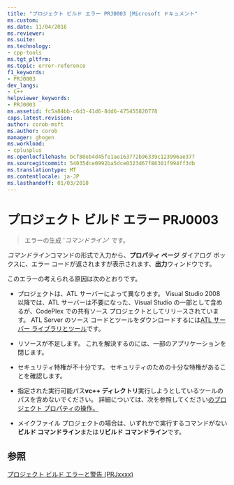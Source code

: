 ```yaml
---
title: "プロジェクト ビルド エラー PRJ0003 |Microsoft ドキュメント"
ms.custom: 
ms.date: 11/04/2016
ms.reviewer: 
ms.suite: 
ms.technology:
- cpp-tools
ms.tgt_pltfrm: 
ms.topic: error-reference
f1_keywords:
- PRJ0003
dev_langs:
- C++
helpviewer_keywords:
- PRJ0003
ms.assetid: fc5a84bb-c6d3-41d6-8dd6-475455820778
caps.latest.revision: 
author: corob-msft
ms.author: corob
manager: ghogen
ms.workload:
- cplusplus
ms.openlocfilehash: bcf80eb4d45fe1ae163772b96339c123996ae377
ms.sourcegitcommit: 54035dce0992ba5dce0323d67f86301f994ff3db
ms.translationtype: MT
ms.contentlocale: ja-JP
ms.lasthandoff: 01/03/2018
---
```

# <a name="project-build-error-prj0003"></a>プロジェクト ビルド エラー PRJ0003  
  
> エラーの生成 '*コマンドライン*' です。  
  
*コマンドライン*コマンドの形式で入力から、**プロパティ ページ** ダイアログ ボックスに、エラー コードが返されますが表示されます、**出力**ウィンドウです。  

このエラーの考えられる原因は次のとおりです。  
  
-   プロジェクトは、ATL サーバーによって異なります。 Visual Studio 2008 以降では、ATL サーバーは不要になった、Visual Studio の一部として含めるが、CodePlex での共有ソース プロジェクトとしてリリースされています。 ATL Server のソース コードとツールをダウンロードするには[ATL サーバー ライブラリとツール](http://go.microsoft.com/fwlink/p/?linkid=81979)です。  
  
-   リソースが不足します。 これを解決するのには、一部のアプリケーションを閉じます。  
  
-   セキュリティ特権が不十分です。 セキュリティのための十分な特権があることを確認します。  
  
-   指定された実行可能パス**vc++ ディレクトリ**実行しようとしているツールのパスを含めないでください。 詳細については、次を参照してください[のプロジェクト プロパティの操作。](../../ide/working-with-project-properties.md)  
  
-   メイクファイル プロジェクトの場合は、いずれかで実行するコマンドがない**ビルド コマンドライン**または**リビルド コマンドライン**です。  
  
## <a name="see-also"></a>参照  
 [プロジェクト ビルド エラーと警告 (PRJxxxx)](../../error-messages/tool-errors/project-build-errors-and-warnings-prjxxxx.md)